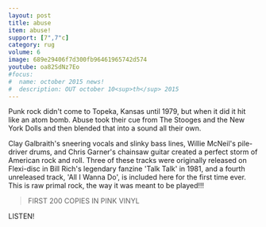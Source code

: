 ```yaml
---
layout: post
title: abuse
item: abuse!
support: [7",7"c]
category: rug
volume: 6
image: 689e29406f7d300fb96461965742d574
youtube: oa82SdNz7Eo
#focus:
#  name: october 2015 news!
#  description: OUT october 10<sup>th</sup> 2015
---
```


Punk rock didn't come to Topeka, Kansas until 1979, but when it did it hit like an atom bomb. Abuse took their cue from The Stooges and the New York Dolls and then blended that into a sound all their own.  

Clay Galbraith's sneering vocals and slinky bass lines, Willie McNeil's pile-driver drums, and Chris Garner's chainsaw guitar created a perfect storm of American rock and roll. Three of these tracks were originally released on Flexi-disc in Bill Rich's legendary fanzine 'Talk Talk' in 1981, and a fourth unreleased track, 'All I Wanna Do', is included here for the first time ever. This is raw primal rock, the way it was meant to be played!!!

> FIRST 200 COPIES IN <span class="pink">PINK</span> VINYL

LISTEN!
